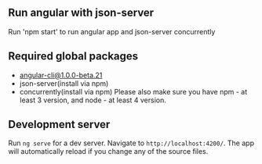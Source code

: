 ## Run angular with json-server
Run 'npm start' to run angular app and json-server concurrently 

## Required global packages
- angular-cli@1.0.0-beta.21
- json-server(install via npm)
- concurrently(install via npm)
Please also make sure you have npm - at least 3 version, and node - at least 4 version.

## Development server
Run `ng serve` for a dev server. Navigate to `http://localhost:4200/`. The app will automatically reload if you change any of the source files.